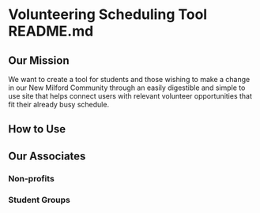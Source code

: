 # **Volunteering Scheduling Tool README.md**
## **Our Mission**
We want to create a tool for students and those wishing to make a change in our New Milford Community through an easily digestible and simple to use site that helps connect users with relevant volunteer opportunities that fit their already busy schedule.
## **How to Use**

## **Our Associates**

### **Non-profits**

### **Student Groups**
